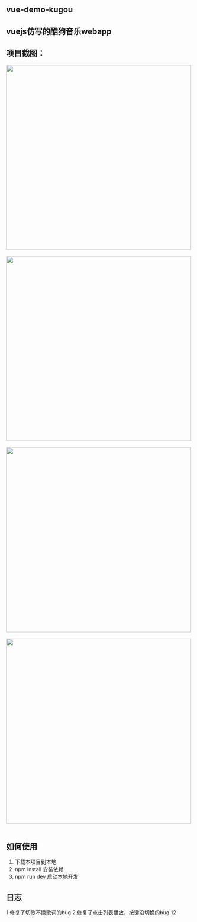 vue-demo-kugou
----------------

vuejs仿写的酷狗音乐webapp
-----------------

项目截图：
----

<img src="https://kano-sns.guahao.cn/S2H180728859" width="500">
<br><br>

<img src="https://kano-sns.guahao.cn/69V180729357" width="500">
<br><br>

<img src="https://kano-sns.guahao.cn/UK3180729485" width="500">
<br><br>

<img src="https://kano-sns.guahao.cn/LMi180729645" width="500">
<br><br>

如何使用
----

 1. 下载本项目到本地
 2. npm install 安装依赖
 3. npm run dev 启动本地开发

 日志
----
1.修复了切歌不换歌词的bug
2.修复了点击列表播放，按键没切换的bug 12